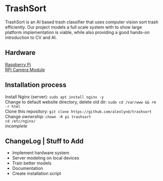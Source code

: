 # TrashSort
TrashSort is an AI based trash classifier that uses computer vision sort trash efficiently.  Our project models a full scale system with to show large platform implementation is viable, while also providing a good hands-on introduction to CV and AI.
##  Hardware
[Raspberry Pi]()  
[RPi Camera Module]() 
## Installation process
Install Nginx (server): `sudo apt install nginx -y`  
Change to default website directory, delete old dir: `sudo cd /var/www && rm -r html`   
Clone this repository: `git clone https://github.com/alexlynd/trashsort`  
Change ownership: `chown -R pi trashsort`  
`cd /etc/nginx/`  
*incomplete*  
## ChangeLog | Stuff to Add
- Implement hardware system
- Server modeling on local devices
- Train better models
- Documentation 
- Create installation script
